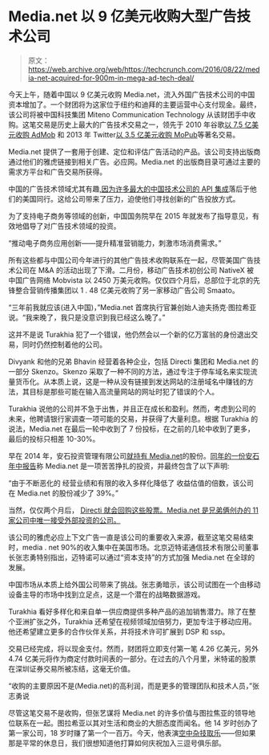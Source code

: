 # Media.net 以 9 亿美元收购大型广告技术公司

> 原文：<https://web.archive.org/web/https://techcrunch.com/2016/08/22/media-net-acquired-for-900m-in-mega-ad-tech-deal/>

今天上午，随着中国以 9 亿美元收购 Media.net，流入外国广告技术公司的中国资本增加了。一个财团将为这家位于纽约和迪拜的主要运营中心支付现金。最终，该公司将被中国科技集团 Miteno Communication Technology 从该财团手中收购。这笔交易是历史上最大的广告技术交易之一，领先于 2010 年谷歌[以 7.5 亿美元收购 AdMob](https://web.archive.org/web/20230316161016/https://techcrunch.com/2009/11/09/google-acquires-admob/) 和 2013 年 Twitter[以 3.5 亿美元收购 MoPub](https://web.archive.org/web/20230316161016/https://techcrunch.com/2013/09/09/twitter-said-to-acquire-mopub/)等著名交易。

Media.net 提供了一套用于创建、定位和评估广告活动的产品。该公司支持出版商通过他们的雅虎链接到相关广告。必应网。Media.net 的出版商目录可通过主要的需求方平台和广告交易所获得。

中国的广告技术领域尤其有趣[,因为许多最大的中国技术公司的 API 集成](https://web.archive.org/web/20230316161016/http://digiday.com/platforms/china-ad-tech/)落后于他们的美国同行。这给公司带来了压力，迫使他们寻找创新的广告投放方式。

为了支持电子商务等领域的创新，中国国务院早在 2015 年就发布了指导意见，有效地倡导了对广告技术领域的投资。

“推动电子商务应用创新——提升精准营销能力，刺激市场消费需求。”

所有这些都与中国公司今年进行的其他广告技术收购联系在一起，尽管美国广告技术公司在 M&A 的活动出现了下滑。二月份，移动广告技术初创公司 NativeX 被中国广告网络 Mobvista 以 2450 万美元收购。仅仅四个月后，总部位于北京的先锋整合营销传播集团以 1 . 48 亿美元收购了另一家移动广告公司 Smaato。

“三年前我就应该(进入中国)，”Media.net 首席执行官兼创始人迪夫扬克·图拉希亚说。“我来晚了，我只是没意识到我已经这么晚了。”

这并不是说 Turakhia 犯了一个错误，他仍然会以一个新的亿万富翁的身份退出交易，同时仍然控制着他的公司。

Divyank 和他的兄弟 Bhavin 经营着各种企业，包括 Directi 集团和 Media.net 的一部分 Skenzo。Skenzo 采取了一种不同的方法，通过专注于停车域名来实现流量货币化。从本质上说，这是一种从没有链接到发达网站的注册域名中赚钱的方法，其目标是那些可能在输入高流量网站的网址时犯了错误的个人。

Turakhia 说他的公司并不急于出售，并且正在成长和盈利。然而，考虑到公司的未来，他聘请银行家调查一项可能的交易，并获得了大量利息。根据 Turakhia 的说法，Media.net 在最后一轮中收到了 7 份投标，在之前的几轮中收到了更多，最后的投标只相差 10-30%。

早在 2014 年，安石投资管理有限公司[就持有 Media.net](https://web.archive.org/web/20230316161016/http://www.iii.co.uk/research/LSE:AGOL/news/item/1060700/interim-management-statement)的股份。[同年的一份安石年中报告](https://web.archive.org/web/20230316161016/http://www.prnewswire.co.uk/news-releases/regulatory-news/half-yearly-report-272985811.html)称 Media.net 是一项苦苦挣扎的投资，并最终包含了以下声明:

“由于不断恶化的
经营业绩和有限的收入多样化降低了
收益估值的倍数，该公司在 Media.net 的股份减少了 39%。”

当然，仅仅两个月后， [Directi 就会回购这些股票。Media.net 是兄弟俩创办的 11 家公司中唯一接受外部投资的公司。](https://web.archive.org/web/20230316161016/http://economictimes.indiatimes.com/magazines/panache/its-buy-back-time-for-the-turakhia-bros/articleshow/44820485.cms?utm_source=contentofinterest&utm_medium=text&utm_campaign=cppst)

该公司的雅虎必应上下文广告一直是该公司的重要收入来源，截至这笔交易结束时，media . net 90%的收入集中在美国市场。北京迈特诺通信技术有限公司董事长张志勇特别指出，迈特诺可以通过“资本支持”的方式加强 Media.net 在全球的发展。

中国市场从本质上给外国公司带来了挑战。张志勇暗示，该公司试图在一个由移动设备主导的市场中找到立足点，这是一个潜在的战略数据游戏。

Turakhia 看好多样化和来自单一供应商提供多种产品的追加销售潜力。除了在整个亚洲扩张之外，Turakhia 还希望在视频领域加倍努力，更加专注于移动应用。他还希望建立更多的合作伙伴关系，并将技术许可扩展到 DSP 和 ssp。

交易已经完成，将以现金支付。然而，财团将立即支付第一笔 4.26 亿美元，另外 4.74 亿美元将作为商定付款时间表的一部分。在过去的八个月里，米特诺的股票在深圳证券交易所被冻结，这毫无价值。

“收购的主要原因不是(Media.net)的高利润，而是更多的管理团队和技术人员，”张志勇说

尽管这笔交易不是收购，但张艺谋将 Media.net 的许多价值与图拉焦亚的领导地位联系在一起。图拉希亚以其对生活和商业的大胆态度而闻名。他 14 岁时创办了第一家公司，18 岁时赚了第一个一百万。今天，他表演[空中杂技取乐](https://web.archive.org/web/20230316161016/http://www.forbes.com/sites/ellenhuet/2015/05/21/barrel-rolling-with-a-thrillionaire-entrepreneur/#4646508c3bbf)——但如果那是平常的休息日，我们很想知道他打算如何庆祝加入三逗号俱乐部。